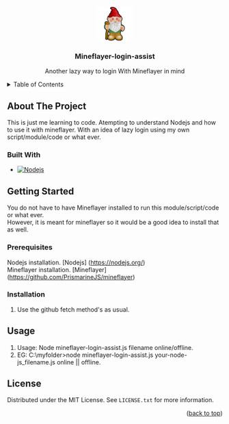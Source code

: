 <!-- Improved compatibility of back to top link: See: https://github.com/othneildrew/Best-README-Template/pull/73 -->
<a name="readme-top"></a>
<!-- <p align="right">(<a href="#readme-top">back to top</a>)</p> -->

<!--
*** Thanks for checking out the Best-README-Template. If you have a suggestion
*** that would make this better, please fork the repo and create a pull request
*** or simply open an issue with the tag "enhancement".
*** Don't forget to give the project a star!
*** Thanks again! Now go create something AMAZING! :D
-->

<!-- PROJECT SHIELDS -->
<!--
*** I'm using markdown "reference style" links for readability.
*** Reference links are enclosed in brackets [ ] instead of parentheses ( ).
*** See the bottom of this document for the declaration of the reference variables
*** for contributors-url, forks-url, etc. This is an optional, concise syntax you may use.
*** https://www.markdownguide.org/basic-syntax/#reference-style-links
-->

<!--
[![Contributors][contributors-shield]][contributors-url]
[![Forks][forks-shield]][forks-url]
[![Stargazers][stars-shield]][stars-url]
[![Issues][issues-shield]][issues-url]
[![MIT License][license-shield]][license-url]
[![LinkedIn][linkedin-shield]][linkedin-url]
-->


<!-- PROJECT LOGO -->
<br />
<div align="center">
    <!-- <a href="https://github.com/snowcatman/mineflayer-login-assist"> -->
    <a href="https://github.com/snowcatman">
    <!-- <img src="images/logo.png" alt="Logo" width="80" height="80"> -->
    <img src="images/gnome.jpg" alt="Logo" width="80" height="80">
  </a>

<h3 align="center">Mineflayer-login-assist</h3>

  <p align="center">
    Another lazy way to login With Mineflayer in mind  
    <br />
    <!--
    <a href="https://github.com/snowcatman/mineflayer-login-assist"><strong>Explore the docs »</strong></a>
    <br />
    <br />
    <a href="https://github.com/snowcatman/mineflayer-login-assist">View Demo</a>
    ·
    <a href="https://github.com/snowcatman/mineflayer-login-assist/issues">Report Bug</a>
    ·
    <a href="https://github.com/snowcatman/mineflayer-login-assist/issues">Request Feature</a>
    -->
  </p>
</div>

<!-- TABLE OF CONTENTS -->
<details>
  <summary>Table of Contents</summary>
  <ol>
    <li>
      <a href="#about-the-project">About The Project</a>
      <ul>
        <li><a href="#built-with">Built With</a></li>
      </ul>
    </li>
    <li>
      <a href="#getting-started">Getting Started</a>
      <ul>
        <li><a href="#prerequisites">Prerequisites</a></li>
        <li><a href="#installation">Installation</a></li>
      </ul>
    </li>
    <li><a href="#usage">Usage</a></li>
    <li><a href="#roadmap">Roadmap</a></li>
    <li><a href="#contributing">Contributing</a></li>
    <li><a href="#license">License</a></li>
    <li><a href="#contact">Contact</a></li>
    <li><a href="#acknowledgments">Acknowledgments</a></li>
  </ol>
</details>

<!-- ABOUT THE PROJECT -->
## About The Project
This is just me learning to code. Atempting to understand Nodejs and how  
to use it with mineflayer. With an idea of lazy login using my own  
script/module/code or what ever.  
<!--
[![Product Name Screen Shot][product-screenshot]](https://example.com)

Here's a blank template to get started: To avoid retyping too much info. Do a search and replace with your text editor for the following: `github_username`, `repo_name`, `twitter_handle`, `linkedin_username`, `email_client`, `email`, `project_title`, `project_description`

<p align="right">(<a href="#readme-top">back to top</a>)</p>

-->
### Built With
* [![Nodejs][Node.js]][Nodejs-url]
<!--* [![Next][Next.js]][Next-url]
* [![React][React.js]][React-url]
* [![Vue][Vue.js]][Vue-url]
* [![Angular][Angular.io]][Angular-url]
* [![Svelte][Svelte.dev]][Svelte-url]
* [![Laravel][Laravel.com]][Laravel-url]
* [![Bootstrap][Bootstrap.com]][Bootstrap-url]
* [![JQuery][JQuery.com]][JQuery-url]-->

<!-- <p align="right">(<a href="#readme-top">back to top</a>)</p> -->

<!-- GETTING STARTED -->
## Getting Started

You do not have to have Mineflayer installed to run this module/script/code or what ever.  
However, it is meant for mineflayer so it would be a good idea to install that as well.

### Prerequisites

Nodejs installation.  [Nodejs] (https://nodejs.org/)  
Mineflayer installation.  [Mineflayer] (https://github.com/PrismarineJS/mineflayer)  

### Installation

1. Use the github fetch method's as usual. 

<!-- <p align="right">(<a href="#readme-top">back to top</a>)</p> -->

<!-- USAGE EXAMPLES -->
## Usage

1. Usage: Node mineflayer-login-assist.js filename online/offline.
2. EG: C:\\myfolder>node mineflayer-login-assist.js your-node-js_filename.js online || offline.

<!-- <p align="right">(<a href="#readme-top">back to top</a>)</p> -->

<!-- ROADMAP 
## Roadmap

- [ ] Feature 1
- [ ] Feature 2
- [ ] Feature 3
    - [ ] Nested Feature

See the [open issues](https://github.com/snowcatman/mineflayer-login-assist/issues) for a full list of proposed features (and known issues).

<p align="right">(<a href="#readme-top">back to top</a>)</p>

<!-- CONTRIBUTING 
## Contributing

Contributions are what make the open source community such an amazing place to learn, inspire, and create. Any contributions you make are **greatly appreciated**.

If you have a suggestion that would make this better, please fork the repo and create a pull request. You can also simply open an issue with the tag "enhancement".
Don't forget to give the project a star! Thanks again!

1. Fork the Project
2. Create your Feature Branch (`git checkout -b feature/AmazingFeature`)
3. Commit your Changes (`git commit -m 'Add some AmazingFeature'`)
4. Push to the Branch (`git push origin feature/AmazingFeature`)
5. Open a Pull Request

<p align="right">(<a href="#readme-top">back to top</a>)</p>

<!-- LICENSE -->
## License

Distributed under the MIT License. See `LICENSE.txt` for more information.

<!-- <p align="right">(<a href="#readme-top">back to top</a>)</p> -->

<!-- CONTACT
## Contact

Your Name - [@twitter_handle](https://twitter.com/twitter_handle) - email@email_client.com

Project Link: [https://github.com//repo_ngithub_usernameamesnowcatman/mineflayer-login-assist](https://github.com/snowcatman/mineflayer-login-assist)

<!-- <p align="right">(<a href="#readme-top">back to top</a>)</p> -->

<!-- ACKNOWLEDGMENTS 
## Acknowledgments

* []()
* []()
* []()
-->
<p align="right">(<a href="#readme-top">back to top</a>)</p>

<!-- MARKDOWN LINKS & IMAGES -->
<!-- https://www.markdownguide.org/basic-syntax/#reference-style-links -->

[Node.JS]: https://img.shields.io/badge/node.js-6DA55F?style=for-the-badge&logo=node.js&logoColor=white
[Nodejs-url]: https://nodejs.org/
[contributors-shield]: https://img.shields.io/github/contributors//snowcatman/mineflayer-login-assist.svg?style=for-the-badge
[contributors-url]: https://github.com/snowcatman/mineflayer-login-assist/graphs/contributors
[forks-shield]: https://img.shields.io/github/forks/snowcatman/mineflayer-login-assist.svg?style=for-the-badge
[forks-url]: https://github.com/github_username/repo_name/network/members
[stars-shield]: https://img.shields.io/github/stars/github_username/repo_name.svg?style=for-the-badge
[stars-url]: https://github.com/github_username/repo_name/stargazers
[issues-shield]: https://img.shields.io/github/issues/github_username/repo_name.svg?style=for-the-badge
[issues-url]: https://github.com/github_username/repo_name/issues
[license-shield]: https://img.shields.io/github/license/github_username/repo_name.svg?style=for-the-badge
[license-url]: https://github.com/github_username/repo_name/blob/master/LICENSE.txt
[linkedin-shield]: https://img.shields.io/badge/-LinkedIn-black.svg?style=for-the-badge&logo=linkedin&colorB=555
[linkedin-url]: https://linkedin.com/in/linkedin_username
[product-screenshot]: images/screenshot.png
[Next.js]: https://img.shields.io/badge/next.js-000000?style=for-the-badge&logo=nextdotjs&logoColor=white
[Next-url]: https://nextjs.org/
[React.js]: https://img.shields.io/badge/React-20232A?style=for-the-badge&logo=react&logoColor=61DAFB
[React-url]: https://reactjs.org/
[Vue.js]: https://img.shields.io/badge/Vue.js-35495E?style=for-the-badge&logo=vuedotjs&logoColor=4FC08D
[Vue-url]: https://vuejs.org/
[Angular.io]: https://img.shields.io/badge/Angular-DD0031?style=for-the-badge&logo=angular&logoColor=white
[Angular-url]: https://angular.io/
[Svelte.dev]: https://img.shields.io/badge/Svelte-4A4A55?style=for-the-badge&logo=svelte&logoColor=FF3E00
[Svelte-url]: https://svelte.dev/
[Laravel.com]: https://img.shields.io/badge/Laravel-FF2D20?style=for-the-badge&logo=laravel&logoColor=white
[Laravel-url]: https://laravel.com
[Bootstrap.com]: https://img.shields.io/badge/Bootstrap-563D7C?style=for-the-badge&logo=bootstrap&logoColor=white
[Bootstrap-url]: https://getbootstrap.com
[JQuery.com]: https://img.shields.io/badge/jQuery-0769AD?style=for-the-badge&logo=jquery&logoColor=white
[JQuery-url]: https://jquery.com



